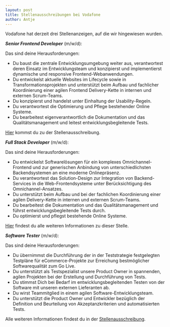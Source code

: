 ```yaml
---
layout: post
title: Stellenausschreibungen bei Vodafone
author: Antje
---
```


Vodafone hat derzeit drei Stellenanzeigen, auf die wir hingewiesen wurden.

**_Senior Frontend Developer_** (m/w/d):

Das sind deine Herausforderungen:
 * Du baust die zentrale Entwicklungsumgebung weiter aus, verantwortest deren Einsatz im Entwicklungsteam und konzipierst und implementierst dynamische und responsive Frontend-Webanwendungen.
 * Du entwickelst aktuelle Websites im Lifecycle sowie in Transformationsprojekten und unterstützt beim Aufbau und fachlicher Koordinierung einer agilen Frontend Delivery-Kette in internen und externen Scrum-Teams.
 * Du konzipierst und handelst unter Einhaltung der Usability-Regeln.
 * Du verantwortest die Optimierung und Pflege bestehender Online Systeme.
 * Du bearbeitest eigenverantwortlich die Dokumentation und das Qualitätsmanagement und leitest entwicklungsbegleitende Tests.

[Hier](https://jobfinder.vodafone.de/offer/senior-frontend-developer-m-w-d/201247?categoryId=2833) kommst du zu der Stellenausschreibung.


**_Full Stack Developer_** (m/w/d):

Das sind deine Herausforderungen:
* Du entwickelst Softwarelösungen für ein komplexes Omnichannel-Frontend und zur generischen Anbindung von unterschiedlichsten Backendsystemen an eine moderne Onlinepräsenz.
* Du verantwortest das Solution-Design zur Integration von Backend-Services in die Web-Frontendsysteme unter Berücksichtigung des Omnichannel-Ansatzes.
* Du unterstützt beim Aufbau und bei der fachlichen Koordinierung einer agilen Delivery-Kette in internen und externen Scrum-Teams.
* Du bearbeitest die Dokumentation und das Qualitätsmanagement und führst entwicklungsbegleitende Tests durch.
* Du optimierst und pflegst bestehende Online Systeme.

[Hier](https://jobfinder.vodafone.de/offer/full-stack-developer-m-w-d-online/201309?categoryId=2833) findest du alle weiteren Informationen zu dieser Stelle.


**_Software Tester_** (m/w/d):

Das sind deine Herausforderungen:
 * Du übernimmst die Durchführung der in der Teststrategie festgelegten Testpläne für eCommerce-Projekte zur Erreichung bestmöglicher Softwarequalität zum Go Live.
 * Du unterstützt als Testspezialist unsere Product Owner in spannenden, agilen Projekten bei der Erstellung und Durchführung von Tests. 
 * Du stimmst Dich bei Bedarf im entwicklungsbegleitenden Testen von der Software mit unseren externen Lieferanten ab.
 * Du wirst Teammitglied in einem agilen Software-Entwicklungsteam.
 * Du unterstützt die Product Owner und Entwickler bezüglich der Definition und Beurteilung von Akzeptanzkriterien und automatisierten Tests.

Alle weiteren Informationen findest du in der [Stellenausschreibung](https://jobfinder.vodafone.de/offer/software-tester-m-w-d/201310?categoryId=2833).

